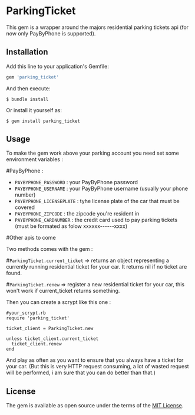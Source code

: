 # ParkingTicket

This gem is a wrapper around the majors residential parking tickets api (for now only PayByPhone is supported).

## Installation

Add this line to your application's Gemfile:

```ruby
gem 'parking_ticket'
```

And then execute:

    $ bundle install

Or install it yourself as:

    $ gem install parking_ticket

## Usage

To make the gem work above your parking account you need set some environment variables : 

#PayByPhone : 
- `PAYBYPHONE_PASSWORD` : your PayByPhone password
- `PAYBYPHONE_USERNAME` : your PayByPhone username (usually your phone number)
- `PAYBYPHONE_LICENSEPLATE` : tyhe license plate of the car that must be covered 
- `PAYBYPHONE_ZIPCODE` : the zipcode you're resident in 
- `PAYBYPHONE_CARDNUMBER` : the credit card used to pay parking tickets (must be formated as folow xxxxxx------xxxx)

#Other apis to come

Two methods comes with the gem : 

#`ParkingTicket.current_ticket`
=> returns an object representing a currently running residential ticket for your car. It returns nil if no ticket are found.

#`ParkingTicket.renew`
=> register a new residential ticket for your car, this won't work if current_ticket returns something.

Then you can create a scrypt like this one :

```
#your_scrypt.rb
require 'parking_ticket'

ticket_client = ParkingTicket.new

unless ticket_client.current_ticket
  ticket_client.renew
end

```

And play as often as you want to ensure that you always have a ticket for your car.
(But this is very HTTP request consuming, a lot of wasted request will be performed, i am sure that you can do better than that.)


## License

The gem is available as open source under the terms of the [MIT License](https://opensource.org/licenses/MIT).
